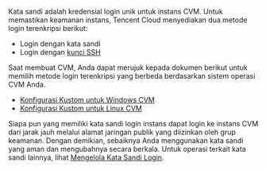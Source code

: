 Kata sandi adalah kredensial login unik untuk instans CVM. Untuk memastikan keamanan instans, Tencent Cloud menyediakan dua metode login terenkripsi berikut:
- Login dengan kata sandi
- Login dengan [kunci SSH](https://intl.cloud.tencent.com/document/product/213/32501)
 
Saat membuat CVM, Anda dapat merujuk kepada dokumen berikut untuk memilih metode login terenkripsi yang berbeda berdasarkan sistem operasi CVM Anda.
- [Konfigurasi Kustom untuk Windows CVM](https://intl.cloud.tencent.com/document/product/213/10516)
- [Konfigurasi Kustom untuk Linux CVM](https://intl.cloud.tencent.com/document/product/213/10517)

Siapa pun yang memiliki kata sandi login instans dapat login ke instans CVM dari jarak jauh melalui alamat jaringan publik yang diizinkan oleh grup keamanan. Dengan demikian, sebaiknya Anda menggunakan kata sandi yang aman dan mengubahnya secara berkala.
Untuk operasi terkait kata sandi lainnya, lihat [Mengelola Kata Sandi Login](https://intl.cloud.tencent.com/document/product/213/17008).
